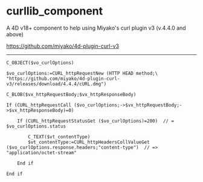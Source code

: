 # curllib_component
A 4D v18+ component to help using Miyako's curl plugin v3 (v.4.4.0 and above)

https://github.com/miyako/4d-plugin-curl-v3

*****

```4d
C_OBJECT($vo_curlOptions)

$vo_curlOptions:=CURL_httpRequestNew (HTTP HEAD method;\
"https://github.com/miyako/4d-plugin-curl-v3/releases/download/4.4.4/cURL.dmg")

C_BLOB($vx_httpRequestBody;$vx_httpResponseBody)

If (CURL_httpRequestCall ($vo_curlOptions;->$vx_httpRequestBody;->$vx_httpResponseBody)=0)
	
	If (CURL_httpRequestStatusGet ($vo_curlOptions)=200)  // = $vo_curlOptions.status
		
		C_TEXT($vt_contentType)
		​$vt_contentType:=CURL_httpHeadersCollValueGet ($vo_curlOptions.response.headers;"content-type")  // => "application/octet-stream"
		
	End if 
	
End if 
```





